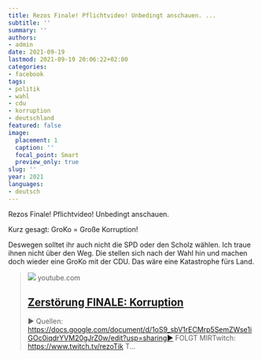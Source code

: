 ```yaml
---
title: Rezos Finale! Pflichtvideo! Unbedingt anschauen. ...
subtitle: ''
summary: ''
authors:
- admin
date: 2021-09-19
lastmod: 2021-09-19 20:06:22+02:00
categories:
- facebook
tags:
- politik
- wahl
- cdu
- korruption
- deutschland
featured: false
image:
  placement: 1
  caption: ''
  focal_point: Smart
  preview_only: true
slug: ''
year: 2021
languages:
- deutsch
---
```


Rezos Finale! Pflichtvideo! Unbedingt anschauen. 

Kurz gesagt: GroKo = Große Korruption!

Deswegen solltet ihr auch nicht die SPD oder den Scholz wählen. Ich traue ihnen nicht über den Weg. Die stellen sich nach der Wahl hin und machen doch wieder eine GroKo mit der CDU. Das wäre eine Katastrophe fürs Land.
> [![](https://i.ytimg.com/vi/3Ya7pEDndgE/maxresdefault.jpg)](https://www.youtube.com/watch?v=3Ya7pEDndgE)
> youtube.com
> ## [Zerstörung FINALE: Korruption](https://www.youtube.com/watch?v=3Ya7pEDndgE)
>
>► Quellen: https://docs.google.com/document/d/1oS9_sbV1rECMrp5SemZWse1iGOc0iqdrYVM20gJrZ0w/edit?usp=sharing► FOLGT MIRTwitch: https://www.twitch.tv/rezoTik T...